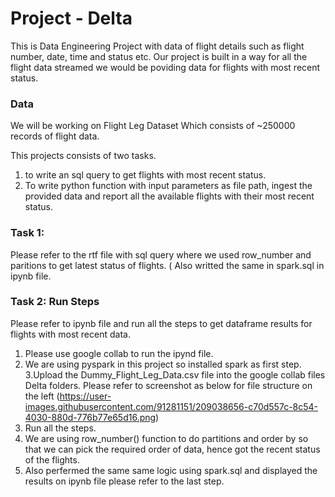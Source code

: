 # Project - Delta


This is  Data Engineering Project with data of flight details such as flight number, date, time and status etc.
Our project is built in a way for all the flight data streamed we would be poviding data for flights with most recent status.


### Data
We will be working on Flight Leg Dataset Which consists of ~250000 records of flight data.

This projects consists of two tasks.
1. to write an sql query to get flights with most recent status.
2. To write python function with input parameters as file path, ingest the provided data and report all the available flights with their most recent status.

### Task 1:

Please refer to the rtf file with sql query where we used row_number and paritions to get latest status of flights. ( Also writted the same in spark.sql
in ipynb file.


### Task 2: Run Steps

Please refer to ipynb file and run all the steps to get dataframe results for flights with most recent data.
1. Please use google collab to run the ipynd file.
2. We are using pyspark in this project so installed spark as first step.
3.Upload the Dummy_Flight_Leg_Data.csv file into the google collab files  Delta folders. Please refer to screenshot as below for file structure on the left (https://user-images.githubusercontent.com/91281151/209038656-c70d557c-8c54-4030-880d-776b77e65d16.png)
4. Run all the steps.
5. We are using row_number() function to do partitions and order by so that we can pick the required order of data, hence got the recent status of the flights.
6. Also perfermed the same same logic using spark.sql and displayed the results on ipynb file please refer to the last step.


